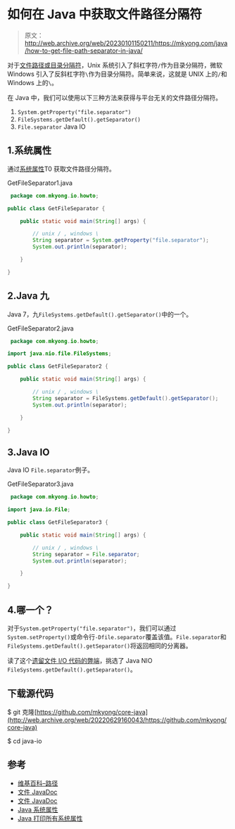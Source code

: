 # 如何在 Java 中获取文件路径分隔符

> 原文：<http://web.archive.org/web/20230101150211/https://mkyong.com/java/how-to-get-file-path-separator-in-java/>

对于[文件路径或目录分隔符](http://web.archive.org/web/20220629160043/https://en.wikipedia.org/wiki/Path_(computing))，Unix 系统引入了斜杠字符`/`作为目录分隔符，微软 Windows 引入了反斜杠字符`\`作为目录分隔符。简单来说，这就是 UNIX 上的`/`和 Windows 上的`\`。

在 Java 中，我们可以使用以下三种方法来获得与平台无关的文件路径分隔符。

1.  `System.getProperty("file.separator")`
2.  `FileSystems.getDefault().getSeparator()`
3.  `File.separator` Java IO

## 1.系统属性

通过[系统属性](http://web.archive.org/web/20220629160043/https://docs.oracle.com/javase/tutorial/essential/environment/sysprop.html)T0 获取文件路径分隔符。

GetFileSeparator1.java

```java
 package com.mkyong.io.howto;

public class GetFileSeparator {

    public static void main(String[] args) {

        // unix / , windows \
        String separator = System.getProperty("file.separator");
        System.out.println(separator);

    }

} 
```

## 2.Java 九

Java 7，九`FileSystems.getDefault().getSeparator()`中的一个。

GetFileSeparator2.java

```java
 package com.mkyong.io.howto;

import java.nio.file.FileSystems;

public class GetFileSeparator2 {

    public static void main(String[] args) {

        // unix / , windows \
        String separator = FileSystems.getDefault().getSeparator();
        System.out.println(separator);

    }

} 
```

## 3.Java IO

Java IO `File.separator`例子。

GetFileSeparator3.java

```java
 package com.mkyong.io.howto;

import java.io.File;

public class GetFileSeparator3 {

    public static void main(String[] args) {

        // unix / , windows \
        String separator = File.separator;
        System.out.println(separator);

    }

} 
```

## 4.哪一个？

对于`System.getProperty("file.separator")`，我们可以通过`System.setProperty()`或命令行`-Dfile.separator`覆盖该值。`File.separator`和`FileSystems.getDefault().getSeparator()`将返回相同的分离器。

读了这个[遗留文件 I/O 代码的弊端](http://web.archive.org/web/20220629160043/https://docs.oracle.com/javase/tutorial/essential/io/legacy.html)，挑选了 Java NIO `FileSystems.getDefault().getSeparator()`。

## 下载源代码

$ git 克隆[https://github.com/mkyong/core-java](http://web.archive.org/web/20220629160043/https://github.com/mkyong/core-java)

$ cd java-io

## 参考

*   [维基百科–路径](http://web.archive.org/web/20220629160043/https://en.wikipedia.org/wiki/Path_(computing))
*   [文件 JavaDoc](http://web.archive.org/web/20220629160043/https://docs.oracle.com/javase/8/docs/api/java/nio/file/Files.html)
*   [文件 JavaDoc](http://web.archive.org/web/20220629160043/https://docs.oracle.com/javase/8/docs/api/java/io/File.html)
*   [Java 系统属性](http://web.archive.org/web/20220629160043/https://docs.oracle.com/javase/tutorial/essential/environment/sysprop.html)
*   [Java 打印所有系统属性](/web/20220629160043/https://mkyong.com/java/how-to-list-all-system-properties-key-and-value-in-java/)

<input type="hidden" id="mkyong-current-postId" value="15985">